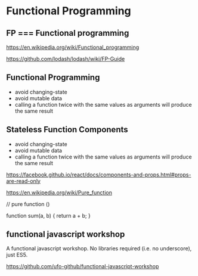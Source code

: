 # Functional Programming  


## FP  === Functional programming


https://en.wikipedia.org/wiki/Functional_programming


https://github.com/lodash/lodash/wiki/FP-Guide





## Functional Programming  

- avoid changing-state  
- avoid mutable data  
- calling a function twice with the same values as arguments will produce the same result

## Stateless Function Components  

- avoid changing-state  
- avoid mutable data  
- calling a function twice with the same values as arguments will produce the same result


https://facebook.github.io/react/docs/components-and-props.html#props-are-read-only

https://en.wikipedia.org/wiki/Pure_function

// pure function ()

function sum(a, b) {
    return a + b;
}



## functional javascript workshop

A functional javascript workshop. No libraries required (i.e. no underscore), just ES5.

https://github.com/ufo-github/functional-javascript-workshop













